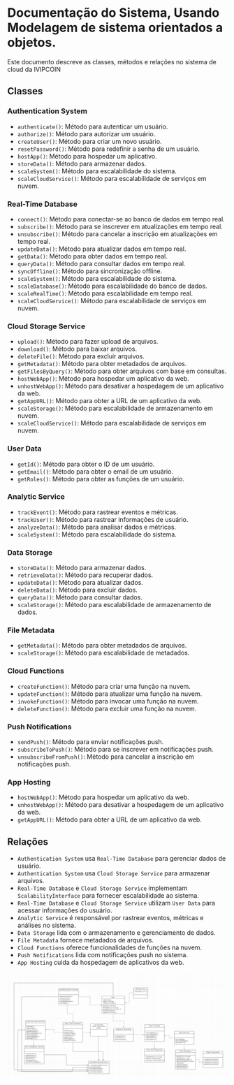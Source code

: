 # Documentação do Sistema, Usando Modelagem de sistema orientados a objetos.

Este documento descreve as classes, métodos e relações no sistema de cloud da IVIPCOIN

## Classes

### Authentication System

- `authenticate()`: Método para autenticar um usuário.
- `authorize()`: Método para autorizar um usuário.
- `createUser()`: Método para criar um novo usuário.
- `resetPassword()`: Método para redefinir a senha de um usuário.
- `hostApp()`: Método para hospedar um aplicativo.
- `storeData()`: Método para armazenar dados.
- `scaleSystem()`: Método para escalabilidade do sistema.
- `scaleCloudService()`: Método para escalabilidade de serviços em nuvem.

### Real-Time Database

- `connect()`: Método para conectar-se ao banco de dados em tempo real.
- `subscribe()`: Método para se inscrever em atualizações em tempo real.
- `unsubscribe()`: Método para cancelar a inscrição em atualizações em tempo real.
- `updateData()`: Método para atualizar dados em tempo real.
- `getData()`: Método para obter dados em tempo real.
- `queryData()`: Método para consultar dados em tempo real.
- `syncOffline()`: Método para sincronização offline.
- `scaleSystem()`: Método para escalabilidade do sistema.
- `scaleDatabase()`: Método para escalabilidade do banco de dados.
- `scaleRealTime()`: Método para escalabilidade em tempo real.
- `scaleCloudService()`: Método para escalabilidade de serviços em nuvem.

### Cloud Storage Service

- `upload()`: Método para fazer upload de arquivos.
- `download()`: Método para baixar arquivos.
- `deleteFile()`: Método para excluir arquivos.
- `getMetadata()`: Método para obter metadados de arquivos.
- `getFilesByQuery()`: Método para obter arquivos com base em consultas.
- `hostWebApp()`: Método para hospedar um aplicativo da web.
- `unhostWebApp()`: Método para desativar a hospedagem de um aplicativo da web.
- `getAppURL()`: Método para obter a URL de um aplicativo da web.
- `scaleStorage()`: Método para escalabilidade de armazenamento em nuvem.
- `scaleCloudService()`: Método para escalabilidade de serviços em nuvem.

### User Data

- `getId()`: Método para obter o ID de um usuário.
- `getEmail()`: Método para obter o email de um usuário.
- `getRoles()`: Método para obter as funções de um usuário.

### Analytic Service

- `trackEvent()`: Método para rastrear eventos e métricas.
- `trackUser()`: Método para rastrear informações de usuário.
- `analyzeData()`: Método para analisar dados e métricas.
- `scaleSystem()`: Método para escalabilidade do sistema.

### Data Storage

- `storeData()`: Método para armazenar dados.
- `retrieveData()`: Método para recuperar dados.
- `updateData()`: Método para atualizar dados.
- `deleteData()`: Método para excluir dados.
- `queryData()`: Método para consultar dados.
- `scaleStorage()`: Método para escalabilidade de armazenamento de dados.

### File Metadata

- `getMetadata()`: Método para obter metadados de arquivos.
- `scaleStorage()`: Método para escalabilidade de metadados.

### Cloud Functions

- `createFunction()`: Método para criar uma função na nuvem.
- `updateFunction()`: Método para atualizar uma função na nuvem.
- `invokeFunction()`: Método para invocar uma função na nuvem.
- `deleteFunction()`: Método para excluir uma função na nuvem.

### Push Notifications

- `sendPush()`: Método para enviar notificações push.
- `subscribeToPush()`: Método para se inscrever em notificações push.
- `unsubscribeFromPush()`: Método para cancelar a inscrição em notificações push.

### App Hosting

- `hostWebApp()`: Método para hospedar um aplicativo da web.
- `unhostWebApp()`: Método para desativar a hospedagem de um aplicativo da web.
- `getAppURL()`: Método para obter a URL de um aplicativo da web.

## Relações

- `Authentication System` usa `Real-Time Database` para gerenciar dados de usuário.
- `Authentication System` usa `Cloud Storage Service` para armazenar arquivos.
- `Real-Time Database` e `Cloud Storage Service` implementam `ScalabilityInterface` para fornecer escalabilidade ao sistema.
- `Real-Time Database` e `Cloud Storage Service` utilizam `User Data` para acessar informações do usuário.
- `Analytic Service` é responsável por rastrear eventos, métricas e análises no sistema.
- `Data Storage` lida com o armazenamento e gerenciamento de dados.
- `File Metadata` fornece metadados de arquivos.
- `Cloud Functions` oferece funcionalidades de funções na nuvem.
- `Push Notifications` lida com notificações push no sistema.
- `App Hosting` cuida da hospedagem de aplicativos da web.

![Alt text](image.png)
